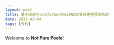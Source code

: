 ```yaml
---
layout: post
title: 基于改进Transformer的miRNA突变有害性预测系统
date: 2025-03-04
tags: [专利]
---
```

Welcome to **Not Pure Poole**! 
